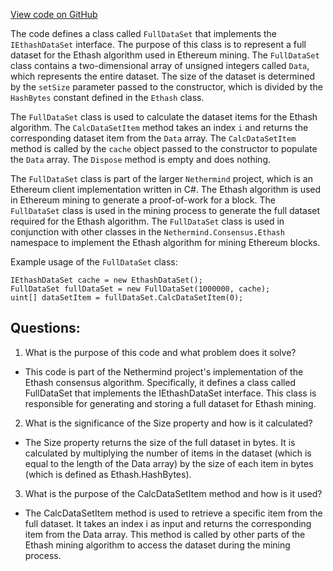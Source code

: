 [View code on GitHub](https://github.com/nethermindeth/nethermind/Nethermind.Consensus.Ethash/FullDataSet.cs)

The code defines a class called `FullDataSet` that implements the `IEthashDataSet` interface. The purpose of this class is to represent a full dataset for the Ethash algorithm used in Ethereum mining. The `FullDataSet` class contains a two-dimensional array of unsigned integers called `Data`, which represents the entire dataset. The size of the dataset is determined by the `setSize` parameter passed to the constructor, which is divided by the `HashBytes` constant defined in the `Ethash` class.

The `FullDataSet` class is used to calculate the dataset items for the Ethash algorithm. The `CalcDataSetItem` method takes an index `i` and returns the corresponding dataset item from the `Data` array. The `CalcDataSetItem` method is called by the `cache` object passed to the constructor to populate the `Data` array. The `Dispose` method is empty and does nothing.

The `FullDataSet` class is part of the larger `Nethermind` project, which is an Ethereum client implementation written in C#. The Ethash algorithm is used in Ethereum mining to generate a proof-of-work for a block. The `FullDataSet` class is used in the mining process to generate the full dataset required for the Ethash algorithm. The `FullDataSet` class is used in conjunction with other classes in the `Nethermind.Consensus.Ethash` namespace to implement the Ethash algorithm for mining Ethereum blocks.

Example usage of the `FullDataSet` class:

```
IEthashDataSet cache = new EthashDataSet();
FullDataSet fullDataSet = new FullDataSet(1000000, cache);
uint[] dataSetItem = fullDataSet.CalcDataSetItem(0);
```
## Questions: 
 1. What is the purpose of this code and what problem does it solve?
- This code is part of the Nethermind project's implementation of the Ethash consensus algorithm. Specifically, it defines a class called FullDataSet that implements the IEthashDataSet interface. This class is responsible for generating and storing a full dataset for Ethash mining.

2. What is the significance of the Size property and how is it calculated?
- The Size property returns the size of the full dataset in bytes. It is calculated by multiplying the number of items in the dataset (which is equal to the length of the Data array) by the size of each item in bytes (which is defined as Ethash.HashBytes).

3. What is the purpose of the CalcDataSetItem method and how is it used?
- The CalcDataSetItem method is used to retrieve a specific item from the full dataset. It takes an index i as input and returns the corresponding item from the Data array. This method is called by other parts of the Ethash mining algorithm to access the dataset during the mining process.